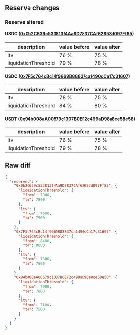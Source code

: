 ## Reserve changes

### Reserve altered

#### USDC ([0x0b2C639c533813f4Aa9D7837CAf62653d097Ff85](https://optimistic.etherscan.io/address/0x0b2C639c533813f4Aa9D7837CAf62653d097Ff85))

| description | value before | value after |
| --- | --- | --- |
| ltv | 76 % | 75 % |
| liquidationThreshold | 79 % | 78 % |


#### USDC ([0x7F5c764cBc14f9669B88837ca1490cCa17c31607](https://optimistic.etherscan.io/address/0x7F5c764cBc14f9669B88837ca1490cCa17c31607))

| description | value before | value after |
| --- | --- | --- |
| ltv | 78 % | 75 % |
| liquidationThreshold | 84 % | 80 % |


#### USDT ([0x94b008aA00579c1307B0EF2c499aD98a8ce58e58](https://optimistic.etherscan.io/address/0x94b008aA00579c1307B0EF2c499aD98a8ce58e58))

| description | value before | value after |
| --- | --- | --- |
| ltv | 76 % | 75 % |
| liquidationThreshold | 79 % | 78 % |


## Raw diff

```json
{
  "reserves": {
    "0x0b2C639c533813f4Aa9D7837CAf62653d097Ff85": {
      "liquidationThreshold": {
        "from": 7900,
        "to": 7800
      },
      "ltv": {
        "from": 7600,
        "to": 7500
      }
    },
    "0x7F5c764cBc14f9669B88837ca1490cCa17c31607": {
      "liquidationThreshold": {
        "from": 8400,
        "to": 8000
      },
      "ltv": {
        "from": 7800,
        "to": 7500
      }
    },
    "0x94b008aA00579c1307B0EF2c499aD98a8ce58e58": {
      "liquidationThreshold": {
        "from": 7900,
        "to": 7800
      },
      "ltv": {
        "from": 7600,
        "to": 7500
      }
    }
  }
}
```
